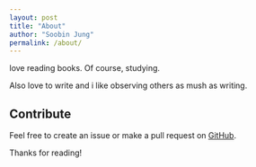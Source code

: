 ```yaml
---
layout: post
title: "About"
author: "Soobin Jung"
permalink: /about/
---
```


love reading books. Of course, studying. 

Also love to write and i like observing others as mush as writing.
 
## Contribute
Feel free to create an issue or make a pull request on [GitHub](https://github.com/SoobinJung1013).

Thanks for reading!
